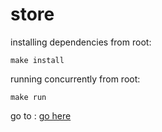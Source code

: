 # store

installing dependencies from root:
```
make install
```

running concurrently from root:
```
make run
```

go to : <a href="http://localhost:3000"> go here </a>